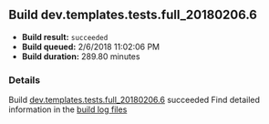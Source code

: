 ## Build dev.templates.tests.full_20180206.6
- **Build result:** `succeeded`
- **Build queued:** 2/6/2018 11:02:06 PM
- **Build duration:** 289.80 minutes
### Details
Build [dev.templates.tests.full_20180206.6](https://winappstudio.visualstudio.com/web/build.aspx?pcguid=a4ef43be-68ce-4195-a619-079b4d9834c2&builduri=vstfs%3a%2f%2f%2fBuild%2fBuild%2f24900) succeeded
Find detailed information in the [build log files](https://uwpctdiags.blob.core.windows.net/buildlogs/dev.templates.tests.full_20180206.6_logs.zip)
